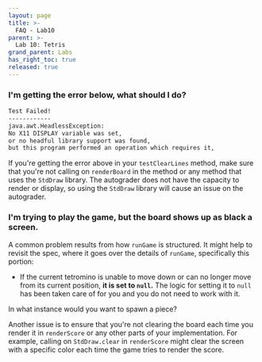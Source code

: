```yaml
---
layout: page
title: >-
  FAQ - Lab10
parent: >-
  Lab 10: Tetris
grand_parent: Labs
has_right_toc: true
released: true
---
```


### I'm getting the error below, what should I do?

```sh
Test Failed!
------------
java.awt.HeadlessException:
No X11 DISPLAY variable was set,
or no headful library support was found,
but this program performed an operation which requires it,
```

If you're getting the error above in your `testClearLines` method, make sure that you're not 
calling on `renderBoard` in the method or any method that uses the `StdDraw` library. The autograder 
does not have the capacity to render or display, so using the `StdDraw` library will cause an 
issue on the autograder. 

### I'm trying to play the game, but the board shows up as black a screen. 

A common problem results from how `runGame` is structured. It might help to revisit the spec, where 
it goes over the details of `runGame`, specifically this portion: 

- If the current tetromino is unable to move down or can no longer move from its current position, **it is set to `null`.**
  The logic for setting it to `null` has been taken care of for you and you do not need to work with it. 

In what instance would you want to spawn a piece?

Another issue is to ensure that you're not clearing the board each time you render it in `renderScore` or any 
other parts of your implementation. For example, calling on `StdDraw.clear` in `renderScore` might clear 
the screen with a specific color each time the game tries to render the score. 